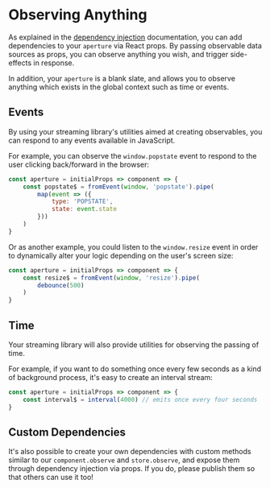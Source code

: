 # Observing Anything

As explained in the [dependency injection](https://github.com/troch/refract/tree/a94a634252a376980fe5cb98d32f4a92f1aee242/docs/usage/dependency-injection.md) documentation, you can add dependencies to your `aperture` via React props. By passing observable data sources as props, you can observe anything you wish, and trigger side-effects in response.

In addition, your `aperture` is a blank slate, and allows you to observe anything which exists in the global context such as time or events.

## Events

By using your streaming library's utilities aimed at creating observables, you can respond to any events available in JavaScript.

For example, you can observe the `window.popstate` event to respond to the user clicking back/forward in the browser:

```javascript
const aperture = initialProps => component => {
    const popstate$ = fromEvent(window, 'popstate').pipe(
        map(event => ({
            type: 'POPSTATE',
            state: event.state
        }))
    )
}
```

Or as another example, you could listen to the `window.resize` event in order to dynamically alter your logic depending on the user's screen size:

```javascript
const aperture = initialProps => component => {
    const resize$ = fromEvent(window, 'resize').pipe(
        debounce(500)        
    )
}
```

## Time

Your streaming library will also provide utilities for observing the passing of time.

For example, if you want to do something once every few seconds as a kind of background process, it's easy to create an interval stream:

```javascript
const aperture = initialProps => component => {
    const interval$ = interval(4000) // emits once every four seconds
}
```

## Custom Dependencies

It's also possible to create your own dependencies with custom methods similar to our `component.observe` and `store.observe`, and expose them through dependency injection via props. If you do, please publish them so that others can use it too!

